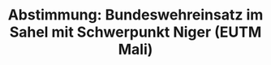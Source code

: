 ---
abstimmung:
  abstimmung: 2
  bundestagssitzung: 38
  datum: 20. Mai 2022
  legislaturperiode: 20
categories:
- Todo
data:
- title: Abstimmungsergebnis 20220520_2.pdf
  url: /res/2025-btw/abstimmungsergebnisse/20220520_2.pdf
- title: Abstimmungsergebnis 20220520_2-xls.xlsx
  url: /res/2025-btw/abstimmungsergebnisse/20220520_2-xls.xlsx
- title: Abstimmungsergebnis 20220520_2-xls.csv
  url: /res/2025-btw/abstimmungsergebnisse_csv/20220520_2-xls.csv
documents:
- local: /res/2025-btw/drucksachen/2001762.pdf
  summary: '### Antrag der Bundesregierung: Fortsetzung der Beteiligung deutscher
    Streitkräfte an EUTM Mali


    Der Antrag der Bundesregierung befürwortet die Fortsetzung der Beteiligung deutscher
    Streitkräfte am Fähigkeitsaufbau der Europäischen Union im Sahel, mit Schwerpunkt
    Niger.  Die reduzierte Präsenz in Mali konzentriert sich auf Beratung und Stabspersonal,
    während der Schwerpunkt auf Ausbildung und Beratung in Niger gelegt wird.


    **Kernpunkte und Ziele:**


    * Zustimmung zur Fortsetzung der Beteiligung

    * Reduzierung der deutschen Präsenz in Mali

    * Schwerpunktverlagerung nach Niger

    * Fortsetzung der Ausbildung und Beratung

    * Einsatz von Spezialkräften in Niger

    *  Völker- und verfassungsrechtliche Übereinstimmung'
  title: Drucksache 20/1762
  url: https://dserver.bundestag.de/btd/20/017/2001762.pdf
- local: /res/2025-btw/drucksachen/2001879.pdf
  summary: '### Beschlussempfehlung und Bericht des Auswärtigen Ausschusses


    Der Auswärtige Ausschuss empfiehlt die Fortsetzung der Beteiligung deutscher Streitkräfte
    am Fähigkeitsaufbau der EU im Sahel, mit Schwerpunkt Niger, bis Mai 2023.  **Kernpunkte
    und Ziele:**  Anpassung des bisherigen Mandats durch Reduzierung des deutschen
    Anteils in Mali auf Beratungs- und Stabspersonal, Schwerpunktverlagerung auf Niger,  Unterstützung
    der Sicherheitskräfte in Burkina Faso, Mali, Mauretanien und Niger, sowie Schutz-
    und Unterstützungsaufgaben.

    '
  title: Drucksache 20/1879
  url: https://dserver.bundestag.de/btd/20/018/2001879.pdf
ergebnis:
  AfD:
    enthaltung: 0
    gesamt: 80
    ja: 0
    nein: 68
    nichtabgegeben: 12
    ungueltig: 0
  Bündnis 90/Die Grünen:
    enthaltung: 0
    gesamt: 118
    ja: 110
    nein: 1
    nichtabgegeben: 7
    ungueltig: 0
  CDU/CSU:
    enthaltung: 0
    gesamt: 197
    ja: 169
    nein: 1
    nichtabgegeben: 27
    ungueltig: 0
  Die Linke:
    enthaltung: 0
    gesamt: 39
    ja: 0
    nein: 32
    nichtabgegeben: 7
    ungueltig: 0
  FDP:
    enthaltung: 1
    gesamt: 92
    ja: 83
    nein: 0
    nichtabgegeben: 8
    ungueltig: 0
  Fraktionslos:
    enthaltung: 0
    gesamt: 4
    ja: 1
    nein: 2
    nichtabgegeben: 1
    ungueltig: 0
  SPD:
    enthaltung: 0
    gesamt: 206
    ja: 188
    nein: 1
    nichtabgegeben: 17
    ungueltig: 0
layout: abstimmung
links:
- title: Link zu bundestag.de
  url: https://www.bundestag.de/parlament/plenum/abstimmung/abstimmung?id=776
preview: 'Deutscher Bundestag


  38. Sitzung des Deutschen Bundestages

  am Freitag, 20. Mai 2022


  Endgültiges Ergebnis der Namentlichen Abstimmung Nr. 2


  Beschlussempfehlung des Auswärtigen Ausschusses (3. Ausschuss) zu dem Antrag der

  Bundesregierung

  Fortsetzung der Beteiligung bewaffneter deutscher Streitkräfte am Fähigkeitsaufbau
  der

  Europäischen Union im Sahel mit Schwerpunkt Niger (EUTM Mali)

  - Druckensachen 20/1762 und 20/1879 -'
tags:
- Todo
title: 'Abstimmung: Bundeswehreinsatz im Sahel mit Schwerpunkt Niger (EUTM Mali)'
---